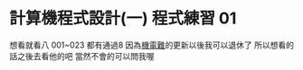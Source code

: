 # 計算機程式設計(一) 程式練習 01
想看就看八
001~023 都有通過8
因為[機電難](https://github.com/WalkingMen666/NTUT-ComputerProgramming "游標顯示")的更新以後我可以退休了
所以想看的話之後去看他的吧 當然不會的可以問我喔
